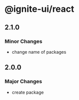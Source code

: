 # @ignite-ui/react

## 2.1.0

### Minor Changes

- change name of packages

## 2.0.0

### Major Changes

- create package
